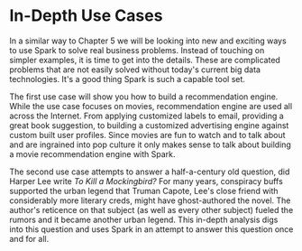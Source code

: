 # In-Depth Use Cases
In a similar way to Chapter 5 we will be looking into new and exciting ways to use Spark to solve real business problems. Instead of touching on simpler examples, it is time to get into the details. These are complicated problems that are not easily solved without today's current big data technologies. It's a good thing Spark is such a capable tool set.

The first use case will show you how to build a recommendation engine. While the use case focuses on movies, recommendation engine are used all across the Internet. From applying customized labels to email, providing a great book suggestion, to building a customized advertising engine against custom built user profiles. Since movies are fun to watch and to talk about and are ingrained into pop culture it only makes sense to talk about building a movie recommendation engine with Spark.

The second use case attempts to answer a half-a-century old question, did Harper Lee write _To Kill a Mockingbird?_ For many years, conspiracy buffs supported the urban legend that Truman Capote, Lee's close friend with considerably more literary creds, might have ghost-authored the novel. The author's reticence on that subject (as well as every other subject) fueled the rumors and it became another urban legend. This in-depth analysis digs into this question and uses Spark in an attempt to answer this question once and for all.
